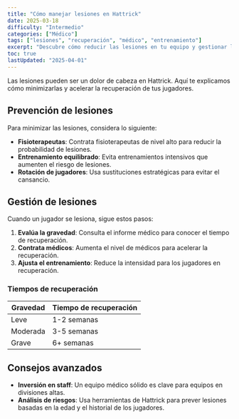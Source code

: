 ```yaml
---
title: "Cómo manejar lesiones en Hattrick"
date: 2025-03-18
difficulty: "Intermedio"
categories: ["Médico"]
tags: ["lesiones", "recuperación", "médico", "entrenamiento"]
excerpt: "Descubre cómo reducir las lesiones en tu equipo y gestionar la recuperación de los jugadores."
toc: true
lastUpdated: "2025-04-01"
---
```

Las lesiones pueden ser un dolor de cabeza en Hattrick. Aquí te explicamos cómo minimizarlas y acelerar la recuperación de tus jugadores.

## Prevención de lesiones

Para minimizar las lesiones, considera lo siguiente:

- **Fisioterapeutas**: Contrata fisioterapeutas de nivel alto para reducir la probabilidad de lesiones.
- **Entrenamiento equilibrado**: Evita entrenamientos intensivos que aumenten el riesgo de lesiones.
- **Rotación de jugadores**: Usa sustituciones estratégicas para evitar el cansancio.

## Gestión de lesiones

Cuando un jugador se lesiona, sigue estos pasos:

1. **Evalúa la gravedad**: Consulta el informe médico para conocer el tiempo de recuperación.
2. **Contrata médicos**: Aumenta el nivel de médicos para acelerar la recuperación.
3. **Ajusta el entrenamiento**: Reduce la intensidad para los jugadores en recuperación.

### Tiempos de recuperación

| **Gravedad** | **Tiempo de recuperación** |
|--------------|----------------------------|
| Leve         | 1-2 semanas                |
| Moderada     | 3-5 semanas                |
| Grave        | 6+ semanas                 |

## Consejos avanzados

- **Inversión en staff**: Un equipo médico sólido es clave para equipos en divisiones altas.
- **Análisis de riesgos**: Usa herramientas de Hattrick para prever lesiones basadas en la edad y el historial de los jugadores.